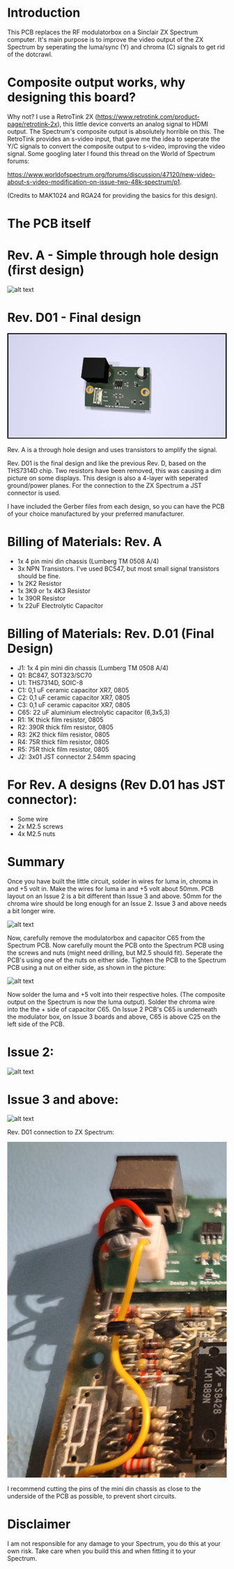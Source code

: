 # Introduction

This PCB replaces the RF modulatorbox on a Sinclair ZX Spectrum computer. It's main purpose is to improve the video output of the ZX Spectrum by seperating the luma/sync (Y) and chroma (C) signals to get rid of the dotcrawl.

# Composite output works, why designing this board?
Why not? I use a RetroTink 2X (https://www.retrotink.com/product-page/retrotink-2x), this little device converts an analog signal to HDMI output. The Spectrum's composite output is absolutely horrible on this. The RetroTink provides an s-video input, that gave me the idea to seperate the Y/C signals to convert the composite output to s-video, improving the video signal. Some googling later I found this thread on the World of Spectrum forums: 

https://www.worldofspectrum.org/forums/discussion/47120/new-video-about-s-video-modification-on-issue-two-48k-spectrum/p1. 

(Credits to MAK1024 and RGA24 for providing the basics for this design).

# The PCB itself

# Rev. A - Simple through hole design (first design)
![alt text](https://github.com/redhawk668/ZX-Spectrum-S-Video/blob/master/Rev.%20A/Final%20Design.png)

# Rev. D01 - Final design
![alt text](https://github.com/redhawk668/ZX-Spectrum-S-Video/blob/master/Rev.%20D0.1/S-VHS%20ZX%20Spectrum%20Rev.%20D0.1.png)

Rev. A is a through hole design and uses transistors to amplify the signal. 

Rev. D01 is the final design and like the previous Rev. D, based on the THS7314D chip. Two resistors have been removed, this was causing a dim picture on some displays. This design is also a 4-layer with seperated ground/power planes. For the connection to the ZX Spectrum a JST connector is used.

I have included the Gerber files from each design, so you can have the PCB of your choice manufactured by your preferred manufacturer.

# Billing of Materials: Rev. A
- 1x 4 pin mini din chassis (Lumberg TM 0508 A/4)
- 3x NPN Transistors. I've used BC547, but most small signal transistors should be fine.
- 1x 2K2 Resistor
- 1x 3K9 or 1x 4K3 Resistor
- 1x 390R Resistor
- 1x 22uF Electrolytic Capacitor

# Billing of Materials: Rev. D.01 (Final Design)
- J1: 1x 4 pin mini din chassis (Lumberg TM 0508 A/4)
- Q1: BC847, SOT323/SC70
- U1: THS7314D, SOIC-8
- C1: 0,1 uF ceramic capacitor XR7, 0805
- C2: 0,1 uF ceramic capacitor XR7, 0805
- C3: 0,1 uF ceramic capacitor XR7, 0805
- C65: 22 uF aluminium electrolytic capacitor (6,3x5,3)
- R1: 1K thick film resistor, 0805
- R2: 390R thick film resistor, 0805
- R3: 2K2 thick film resistor, 0805
- R4: 75R thick film resistor, 0805
- R5: 75R thick film resistor, 0805
- J2: 3x01 JST connector 2.54mm spacing

# For Rev. A designs (Rev D.01 has JST connector):

- Some wire
- 2x M2.5 screws
- 4x M2.5 nuts

# Summary
Once you have built the little circuit, solder in wires for luma in, chroma in and +5 volt in. Make the wires for luma in and +5 volt about 50mm. PCB layout on an Issue 2 is a bit different than Issue 3 and above. 50mm for the chroma wire should be long enough for an Issue 2. Issue 3 and above needs a bit longer wire. 

![alt text](https://github.com/redhawk668/ZX-Spectrum-S-Video/blob/master/IMG_20200522_165732.jpg)

Now, carefully remove the modulatorbox and capacitor C65 from the Spectrum PCB. Now carefully mount the PCB onto the Spectrum PCB using the screws and nuts (might need drilling, but M2.5 should fit). Seperate the PCB's using one of the nuts on either side. Tighten the PCB to the Spectrum PCB using a nut on either side, as shown in the picture:

![alt text](https://github.com/redhawk668/ZX-Spectrum-S-Video/blob/master/IMG_20200522_165952.jpg)

Now solder the luma and +5 volt into their respective holes. (The composite output on the Spectrum is now the luma output). Solder the chroma wire into the the + side of capacitor C65. On Issue 2 PCB's C65 is underneath the modulator box, on Issue 3 boards and above, C65 is above C25 on the left side of the PCB.

# Issue 2:

![alt text](https://github.com/redhawk668/ZX-Spectrum-S-Video/blob/master/IMG_20200524_162537.jpg)

# Issue 3 and above:

![alt text](https://github.com/redhawk668/ZX-Spectrum-S-Video/blob/master/IMG_20200522_165732.jpg)

Rev. D01 connection to ZX Spectrum:

![alt text](https://github.com/redhawk668/ZX-Spectrum-S-Video/blob/master/IMG_20220704_225618513_HDR.jpg)

I recommend cutting the pins of the mini din chassis as close to the underside of the PCB as possible, to prevent short circuits. 

# Disclaimer
I am not responsible for any damage to your Spectrum, you do this at your own risk. Take care when you build this and when fitting it to your Spectrum.


























